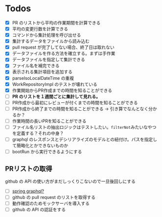 # Todos

- [x] PR のリストから平均の作業期間を計算できる
- [x] 平均の変更行数を計算できる
- [x] コマンドから集計処理を呼び出せる
- [x] 集計するデータをファイルから読み込む
- [x] pull request が完了してない場合、終了日は取れない
- [x] データファイルを作る方法を確立する。まずは手作業
- [x] データファイルを指定して集計できる
- [x] ファイル名を補完できる
- [x] 表示される集計項目を追加する
- [x] parseIsoLocalDateTime の重複
- [x] WorkRepositoryImpl のテストが壊れている
- [x] 作業開始からPR作成までの時間を知ることができる
- [ ] **PR のリストを１週間ごとに集計して見れる。**
- [ ] PR作成から最初にレビューが付くまでの時間を知ることができる
- [ ] PR作成から終了までの時間を知ることができる -> 引き算でなんとなく分かるか？
- [ ] 作業時間の長いPRを知ることができる
- [ ] ファイル名リストの抽出ロジックはテストしたい。`filterNot`みたいなやつを定義する？それの中身？
- [ ] graphql のレスポンスとデシリアライズのモデルとの紐付け。パスを指定して簡略化とかできないものか
- [ ] bootRun から実行できるようにする

## PRリストの取得

github の API の使い方がまだしっくりこないので一旦後回しにする

- [ ] [spring graphql?](https://docs.spring.io/spring-graphql/docs/current/reference/html/)
- [ ] github の pull request のリストを取得する
- [ ] 動作確認のためモックサーバを導入する
- [ ] github の API の認証をする
